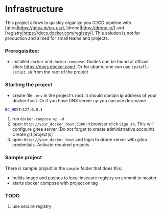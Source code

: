 # Infrastructure

This project allows to quickly organize you CI/CD pipeline with [gitea|https://gitea.io/en-us/], [drone|https://drone.io/] and [registry|https://docs.docker.com/registry/]. This solution is not for production and aimed for small teams and projects.

### Prerequisites:
- installed `docker` and `docker-compose`. Guides can be found at official sites: https://docs.docker.com/. Or for ubuntu one can use `install-script.sh` from the root of the project

### Starting the project
- create file `.env` in the project's root. it should contain ip address of your docker-host. Or if you have DNS server up you can use dns-name
```bash
DC_HOST=127.0.0.1
```
1. run `docker-compose up -d`
2. open `http://your_docker_host:3000` in browser click `Sign In`. This will configure gitea server (Do not forget to create administrative account). Create git project(s)
3. open `http://your_docker_host` and login to drone server with gitea credentials. Activate required projects

### Sample project

There is sample project in the `sample` folder that does this:
- builds image and pushes to local insecure registry on commit to master
- starts docker compose with project on tag

### TODO
1. use secure registry 

